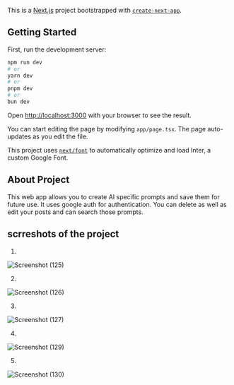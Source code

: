 This is a [Next.js](https://nextjs.org/) project bootstrapped with [`create-next-app`](https://github.com/vercel/next.js/tree/canary/packages/create-next-app).

## Getting Started

First, run the development server:

```bash
npm run dev
# or
yarn dev
# or
pnpm dev
# or
bun dev
```

Open [http://localhost:3000](http://localhost:3000) with your browser to see the result.

You can start editing the page by modifying `app/page.tsx`. The page auto-updates as you edit the file.

This project uses [`next/font`](https://nextjs.org/docs/basic-features/font-optimization) to automatically optimize and load Inter, a custom Google Font.

## About Project

This web app allows you to create AI specific prompts and save them for future use. It uses google auth for authentication. You can delete as well as edit your posts and can search those prompts.

## scrreshots of the project

1)
![Screenshot (125)](https://github.com/spirit-bomb/AIPrompt_project/assets/136380969/db483853-fd15-4d18-b8fd-660e64746f41)

2)
![Screenshot (126)](https://github.com/spirit-bomb/AIPrompt_project/assets/136380969/237ae273-875a-481e-9ede-a219af09a1d8)

3)
![Screenshot (127)](https://github.com/spirit-bomb/AIPrompt_project/assets/136380969/48993d8c-7ad1-40d0-8fdf-bf968efcb6fe)

4)
![Screenshot (129)](https://github.com/spirit-bomb/AIPrompt_project/assets/136380969/1e9291e0-74de-4797-8ee9-f617333fc13d)

5)
![Screenshot (130)](https://github.com/spirit-bomb/AIPrompt_project/assets/136380969/11a64710-7ec0-4a3a-bfc8-fb9bf9fa76ae)

